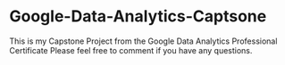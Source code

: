 # Google-Data-Analytics-Captsone
This is my Capstone Project from the Google Data Analytics Professional Certificate
Please feel free to comment if you have any questions. 
